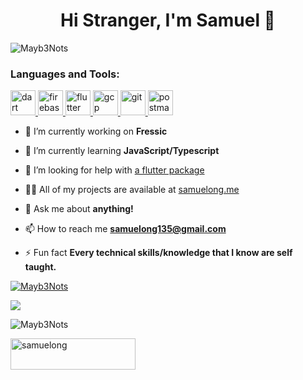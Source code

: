 <h1 align="center">Hi Stranger, I'm Samuel 👋</h1>
<p align="left"> <img src="https://komarev.com/ghpvc/?username=Mayb3Nots&label=Profile%20views&color=0e75b6&style=flat" alt="Mayb3Nots" /> </p>
<h3 align="left">Languages and Tools:</h3>
<p align="left"> <a href="https://dart.dev" target="_blank"> <img src="https://www.vectorlogo.zone/logos/dartlang/dartlang-icon.svg" alt="dart" width="40" height="40"/> </a> <a href="https://firebase.google.com/" target="_blank"> <img src="https://www.vectorlogo.zone/logos/firebase/firebase-icon.svg" alt="firebase" width="40" height="40"/> </a> <a href="https://flutter.dev" target="_blank"> <img src="https://www.vectorlogo.zone/logos/flutterio/flutterio-icon.svg" alt="flutter" width="40" height="40"/> </a> <a href="https://cloud.google.com" target="_blank"> <img src="https://www.vectorlogo.zone/logos/google_cloud/google_cloud-icon.svg" alt="gcp" width="40" height="40"/> </a> <a href="https://git-scm.com/" target="_blank"> <img src="https://www.vectorlogo.zone/logos/git-scm/git-scm-icon.svg" alt="git" width="40" height="40"/> </a> <a href="https://postman.com" target="_blank"> <img src="https://www.vectorlogo.zone/logos/getpostman/getpostman-icon.svg" alt="postman" width="40" height="40"/> </a> </p>


- 🔭 I’m currently working on **Fressic**

- 🌱 I’m currently learning **JavaScript/Typescript**

- 🤝 I’m looking for help with [a flutter package](https://github.com/Mayb3Nots/zoom_pinch_overlay)

- 👨‍💻 All of my projects are available at [samuelong.me](samuelong.me)

- 💬 Ask me about **anything!**

- 📫 How to reach me **samuelong135@gmail.com**

- ⚡ Fun fact **Every technical skills/knowledge that I know are self taught.**



<p align="left"> <a href="https://github.com/ryo-ma/github-profile-trophy"><img src="https://github-profile-trophy.vercel.app/?username=Mayb3Nots" alt="Mayb3Nots" /></a> </p>




<img src = "https://github-readme-stats.vercel.app/api?username=Mayb3Nots&&show_icons=true&title_color=ffffff&icon_color=FFFFFF&text_color=FFFFFF&bg_color=30,AA076B,61045F&custom_title=My Github Stats&count_private=true" />

<p><img align="center" src="https://github-readme-streak-stats.herokuapp.com/?user=Mayb3Nots&" alt="Mayb3Nots" /></p>

<p><a href="https://www.buymeacoffee.com/samuelong"> <img align="left" src="https://cdn.buymeacoffee.com/buttons/v2/default-yellow.png" height="50" width="200" alt="samuelong" /></a></p><br><br>




